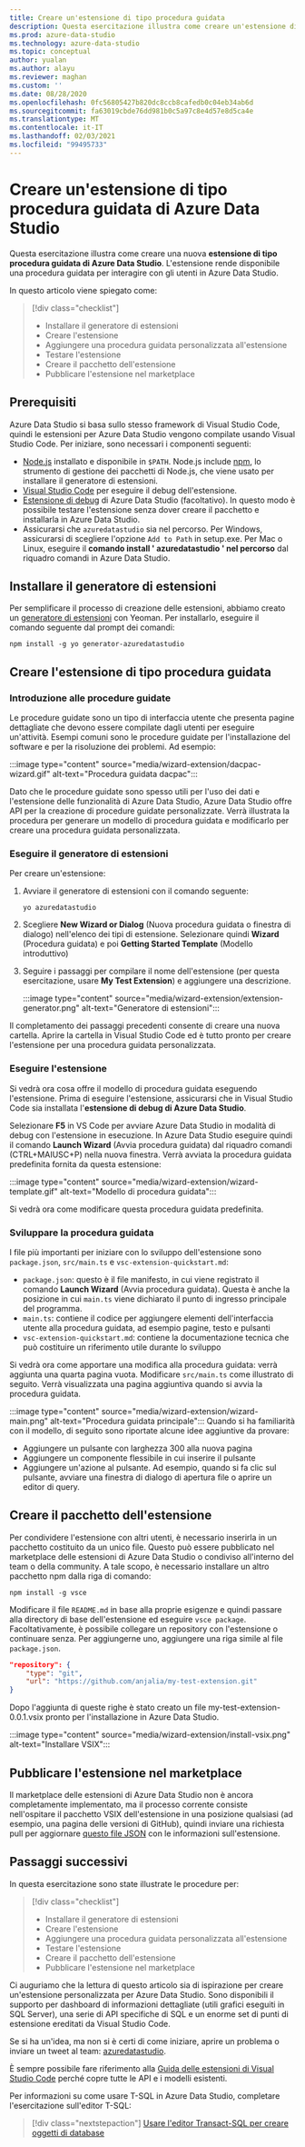 ```yaml
---
title: Creare un'estensione di tipo procedura guidata
description: Questa esercitazione illustra come creare un'estensione di tipo procedura guidata per aggiungere funzionalità personalizzate ad Azure Data Studio.
ms.prod: azure-data-studio
ms.technology: azure-data-studio
ms.topic: conceptual
author: yualan
ms.author: alayu
ms.reviewer: maghan
ms.custom: ''
ms.date: 08/28/2020
ms.openlocfilehash: 0fc56805427b820dc8ccb8cafedb0c04eb34ab6d
ms.sourcegitcommit: fa63019cbde76dd981b0c5a97c8e4d57e8d5ca4e
ms.translationtype: MT
ms.contentlocale: it-IT
ms.lasthandoff: 02/03/2021
ms.locfileid: "99495733"
---
```

# <a name="create-an-azure-data-studio-wizard-extension"></a>Creare un'estensione di tipo procedura guidata di Azure Data Studio

Questa esercitazione illustra come creare una nuova **estensione di tipo procedura guidata di Azure Data Studio**. L'estensione rende disponibile una procedura guidata per interagire con gli utenti in Azure Data Studio.

In questo articolo viene spiegato come:
> [!div class="checklist"]
> - Installare il generatore di estensioni
> - Creare l'estensione
> - Aggiungere una procedura guidata personalizzata all'estensione
> - Testare l'estensione
> - Creare il pacchetto dell'estensione
> - Pubblicare l'estensione nel marketplace

## <a name="prerequisites"></a>Prerequisiti

Azure Data Studio si basa sullo stesso framework di Visual Studio Code, quindi le estensioni per Azure Data Studio vengono compilate usando Visual Studio Code. Per iniziare, sono necessari i componenti seguenti:

- [Node.js](https://nodejs.org) installato e disponibile in `$PATH`. Node.js include [npm](https://www.npmjs.com/), lo strumento di gestione dei pacchetti di Node.js, che viene usato per installare il generatore di estensioni.
- [Visual Studio Code](https://code.visualstudio.com) per eseguire il debug dell'estensione.
- [Estensione di debug](https://marketplace.visualstudio.com/items?itemName=ms-mssql.sqlops-debug) di Azure Data Studio (facoltativo). In questo modo è possibile testare l'estensione senza dover creare il pacchetto e installarla in Azure Data Studio.
- Assicurarsi che `azuredatastudio` sia nel percorso. Per Windows, assicurarsi di scegliere l'opzione `Add to Path` in setup.exe. Per Mac o Linux, eseguire il **comando install ' azuredatastudio ' nel percorso** dal riquadro comandi in Azure Data Studio.

## <a name="install-the-extension-generator"></a>Installare il generatore di estensioni

Per semplificare il processo di creazione delle estensioni, abbiamo creato un [generatore di estensioni](https://code.visualstudio.com/docs/extensions/yocode) con Yeoman. Per installarlo, eseguire il comando seguente dal prompt dei comandi:

```console
npm install -g yo generator-azuredatastudio
```

## <a name="create-your-wizard-extension"></a>Creare l'estensione di tipo procedura guidata

### <a name="introduction-to-wizards"></a>Introduzione alle procedure guidate

Le procedure guidate sono un tipo di interfaccia utente che presenta pagine dettagliate che devono essere compilate dagli utenti per eseguire un'attività. Esempi comuni sono le procedure guidate per l'installazione del software e per la risoluzione dei problemi. Ad esempio:

:::image type="content" source="media/wizard-extension/dacpac-wizard.gif" alt-text="Procedura guidata dacpac":::

Dato che le procedure guidate sono spesso utili per l'uso dei dati e l'estensione delle funzionalità di Azure Data Studio, Azure Data Studio offre API per la creazione di procedure guidate personalizzate. Verrà illustrata la procedura per generare un modello di procedura guidata e modificarlo per creare una procedura guidata personalizzata.

### <a name="run-the-extension-generator"></a>Eseguire il generatore di estensioni

Per creare un'estensione:

1. Avviare il generatore di estensioni con il comando seguente:

   `yo azuredatastudio`

2. Scegliere **New Wizard or Dialog** (Nuova procedura guidata o finestra di dialogo) nell'elenco dei tipi di estensione. Selezionare quindi **Wizard** (Procedura guidata) e poi **Getting Started Template** (Modello introduttivo)

3. Seguire i passaggi per compilare il nome dell'estensione (per questa esercitazione, usare **My Test Extension**) e aggiungere una descrizione.

    :::image type="content" source="media/wizard-extension/extension-generator.png" alt-text="Generatore di estensioni":::

Il completamento dei passaggi precedenti consente di creare una nuova cartella. Aprire la cartella in Visual Studio Code ed è tutto pronto per creare l'estensione per una procedura guidata personalizzata.

### <a name="run-the-extension"></a>Eseguire l'estensione

Si vedrà ora cosa offre il modello di procedura guidata eseguendo l'estensione. Prima di eseguire l'estensione, assicurarsi che in Visual Studio Code sia installata l'**estensione di debug di Azure Data Studio**.

Selezionare **F5** in VS Code per avviare Azure Data Studio in modalità di debug con l'estensione in esecuzione. In Azure Data Studio eseguire quindi il comando **Launch Wizard** (Avvia procedura guidata) dal riquadro comandi (CTRL+MAIUSC+P) nella nuova finestra. Verrà avviata la procedura guidata predefinita fornita da questa estensione:

:::image type="content" source="media/wizard-extension/wizard-template.gif" alt-text="Modello di procedura guidata":::

Si vedrà ora come modificare questa procedura guidata predefinita.

### <a name="develop-the-wizard"></a>Sviluppare la procedura guidata

I file più importanti per iniziare con lo sviluppo dell'estensione sono `package.json`, `src/main.ts` e `vsc-extension-quickstart.md`:

- `package.json`: questo è il file manifesto, in cui viene registrato il comando **Launch Wizard** (Avvia procedura guidata). Questa è anche la posizione in cui `main.ts` viene dichiarato il punto di ingresso principale del programma.
- `main.ts`: contiene il codice per aggiungere elementi dell'interfaccia utente alla procedura guidata, ad esempio pagine, testo e pulsanti
- `vsc-extension-quickstart.md`: contiene la documentazione tecnica che può costituire un riferimento utile durante lo sviluppo

Si vedrà ora come apportare una modifica alla procedura guidata: verrà aggiunta una quarta pagina vuota. Modificare `src/main.ts` come illustrato di seguito. Verrà visualizzata una pagina aggiuntiva quando si avvia la procedura guidata.

:::image type="content" source="media/wizard-extension/wizard-main.png" alt-text="Procedura guidata principale":::
Quando si ha familiarità con il modello, di seguito sono riportate alcune idee aggiuntive da provare:

- Aggiungere un pulsante con larghezza 300 alla nuova pagina
- Aggiungere un componente flessibile in cui inserire il pulsante
- Aggiungere un'azione al pulsante. Ad esempio, quando si fa clic sul pulsante, avviare una finestra di dialogo di apertura file o aprire un editor di query.

## <a name="package-your-extension"></a>Creare il pacchetto dell'estensione

Per condividere l'estensione con altri utenti, è necessario inserirla in un pacchetto costituito da un unico file. Questo può essere pubblicato nel marketplace delle estensioni di Azure Data Studio o condiviso all'interno del team o della community. A tale scopo, è necessario installare un altro pacchetto npm dalla riga di comando:

```console
npm install -g vsce
```

Modificare il file `README.md` in base alla proprie esigenze e quindi passare alla directory di base dell'estensione ed eseguire `vsce package`. Facoltativamente, è possibile collegare un repository con l'estensione o continuare senza. Per aggiungerne uno, aggiungere una riga simile al file `package.json`.

```json
"repository": {
    "type": "git",
    "url": "https://github.com/anjalia/my-test-extension.git"
}
```

Dopo l'aggiunta di queste righe è stato creato un file my-test-extension-0.0.1.vsix pronto per l'installazione in Azure Data Studio.

:::image type="content" source="media/wizard-extension/install-vsix.png" alt-text="Installare VSIX":::

## <a name="publish-your-extension-to-the-marketplace"></a>Pubblicare l'estensione nel marketplace

Il marketplace delle estensioni di Azure Data Studio non è ancora completamente implementato, ma il processo corrente consiste nell'ospitare il pacchetto VSIX dell'estensione in una posizione qualsiasi (ad esempio, una pagina delle versioni di GitHub), quindi inviare una richiesta pull per aggiornare [questo file JSON](https://github.com/Microsoft/azuredatastudio/blob/release/extensions/extensionsGallery.json) con le informazioni sull'estensione.

## <a name="next-steps"></a>Passaggi successivi

In questa esercitazione sono state illustrate le procedure per:
> [!div class="checklist"]
> - Installare il generatore di estensioni
> - Creare l'estensione
> - Aggiungere una procedura guidata personalizzata all'estensione
> - Testare l'estensione
> - Creare il pacchetto dell'estensione
> - Pubblicare l'estensione nel marketplace

Ci auguriamo che la lettura di questo articolo sia di ispirazione per creare un'estensione personalizzata per Azure Data Studio. Sono disponibili il supporto per dashboard di informazioni dettagliate (utili grafici eseguiti in SQL Server), una serie di API specifiche di SQL e un enorme set di punti di estensione ereditati da Visual Studio Code.

Se si ha un'idea, ma non si è certi di come iniziare, aprire un problema o inviare un tweet al team: [azuredatastudio](https://twitter.com/azuredatastudio).

È sempre possibile fare riferimento alla [Guida delle estensioni di Visual Studio Code](https://code.visualstudio.com/docs/extensions/overview) perché copre tutte le API e i modelli esistenti.

Per informazioni su come usare T-SQL in Azure Data Studio, completare l'esercitazione sull'editor T-SQL:

> [!div class="nextstepaction"]
> [Usare l'editor Transact-SQL per creare oggetti di database](../tutorial-sql-editor.md)

